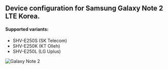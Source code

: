 ## Device configuration for Samsung Galaxy Note 2 LTE Korea.

#### Supported variants:
* SHV-E250S (SK Telecom)
* SHV-E250K (KT Olleh)
* SHV-E250L (LG Uplus)

 ![Galaxy Note 2](http://cdn2.gsmarena.com/vv/pics/samsung/samsung-galaxy-note-ii-n7100-new2.jpg "Galaxy Note 2") 

